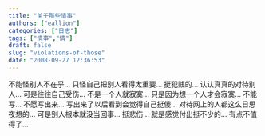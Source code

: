 ```yaml
---
title: "关于那些情事"
authors: ["eallion"]
categories: ["日志"]
tags: ["情事","情"]
draft: false
slug: "violations-of-those"
date: "2008-09-27 12:36:53"
---
```


不能怪别人不在乎... 只怪自己把别人看得太重要... 挺犯贱的...
认认真真的对待别人... 可是往往自己受伤...
不是一个人就寂寞... 只是因为想一个人才会寂寞...
不能写... 不愿写出来... 写出来了以后看到会觉得自己挺傻...
对待网上的人都这么日思夜想的... 可是别人根本就没当回事... 挺悲伤...
就是感觉付出挺不少的... 有点不值得了...
